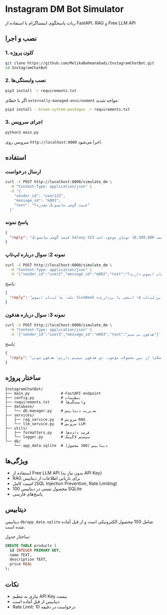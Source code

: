 # Instagram DM Bot Simulator

ربات پاسخگوی اینستاگرام با استفاده از FastAPI، RAG و Free LLM API

## نصب و اجرا

### 1. کلون پروژه
```bash
git clone https://github.com/MelikaBahmanabadi/InstagramChatBot.git
cd InstagramChatBot
```

### 2. نصب وابستگی‌ها
```bash
pip3 install -r requirements.txt
```

اگر با خطای `externally-managed-environment` مواجه شدید:
```bash
pip3 install --break-system-packages -r requirements.txt
```

### 3. اجرای سرویس
```bash
python3 main.py
```

سرویس روی `http://localhost:8000` اجرا می‌شود.

## استفاده

### ارسال درخواست

```bash
curl -X POST http://localhost:8000/simulate_dm \
  -H "Content-Type: application/json" \
  -d '{
    "sender_id": "user123",
    "message_id": "m001",
    "text": "قیمت گوشی سامسونگ چقدره؟"
  }'
```

### پاسخ نمونه

```json
{
  "reply": "قیمت گوشی سامسونگ Galaxy S23 با قیمت 28,500,000 تومان موجود است..."
}
```

### نمونه 2: سوال درباره لپ‌تاپ

```bash
curl -X POST http://localhost:8000/simulate_dm \
  -H "Content-Type: application/json" \
  -d '{"sender_id":"user2","message_id":"m002","text":"لپ تاپ ایسوس دارید؟"}'
```

پاسخ:
```json
{
  "reply": "بله، ما لپ‌تاپ ایسوس VivoBook را در فروشگاه داریم. این لپ‌تاپ ۱۵ اینچی با پردازنده Core i5، ۸ گیگابایت رم و قیمت ۱۸,۵۰۰,۰۰۰ تومان ارائه می‌شود..."
}
```

### نمونه 3: سوال درباره هدفون

```bash
curl -X POST http://localhost:8000/simulate_dm \
  -H "Content-Type: application/json" \
  -d '{"sender_id":"user3","message_id":"m003","text":"هدفون بی سیم"}'
```

پاسخ:
```json
{
  "reply": "سلام! از بین محصولات موجود، دو هدفون بی‌سیم داریم: هدفون سونی WH-1000XM5 با قیمت 14,500,000 تومان و هدفون بیتس Studio3 با قیمت 11,200,000 تومان..."
}
```

## ساختار پروژه

```
InstagramChatBot/
├── main.py              # FastAPI endpoint
├── config.py            # تنظیمات
├── requirements.txt     # وابستگی‌ها
├── database/
│   └── db_manager.py    # مدیریت دیتابیس
├── services/
│   ├── rag_service.py   # سرویس RAG
│   └── llm_service.py   # سرویس LLM
├── utils/
│   ├── formatters.py    # فرمت داده‌ها
│   └── logger.py        # سیستم لاگینگ
└── db/
    └── app_data.sqlite  # دیتابیس (100 محصول)
```

## ویژگی‌ها

- استفاده از Free LLM API (بدون نیاز به API Key)
- RAG برای بازیابی اطلاعات از دیتابیس
- امنیت کامل (SQL Injection Prevention, Rate Limiting)
- 100 محصول تستی در دیتابیس SQLite
- پاسخ‌های فارسی

## دیتابیس

دیتابیس `db/app_data.sqlite` شامل 100 محصول الکترونیکی است و از قبل آماده شده است.

ساختار جدول:
```sql
CREATE TABLE products (
  id INTEGER PRIMARY KEY,
  name TEXT,
  description TEXT,
  price REAL
);
```

## نکات

- نیازی به تنظیم API Key نیست
- دیتابیس از قبل آماده است
- Rate Limit: 10 درخواست در دقیقه

